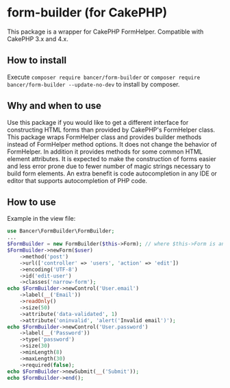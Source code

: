 # form-builder (for CakePHP)

This package is a wrapper for CakePHP FormHelper. Compatible with CakePHP 3.x and 4.x.

## How to install
Execute `composer require bancer/form-builder` or `composer require bancer/form-builder --update-no-dev` to install by composer.

## Why and when to use
Use this package if you would like to get a different interface for constructing HTML forms than provided by CakePHP's FormHelper class. This package wraps FormHelper class and provides builder methods instead of FormHelper method options. It does not change the behavior of FormHelper. In addition it provides methods for some common HTML element attributes. It is expected to make the construction of forms easier and less error prone due to fewer number of magic strings necessary to build form elements. An extra benefit is code autocompletion in any IDE or editor that supports autocompletion of PHP code. 

## How to use
Example in the view file:
``` php
use Bancer\FormBuilder\FormBuilder;
...
$FormBuilder = new FormBuilder($this->Form); // where $this->Form is an instance of FormHelper
$FormBuilder->newForm($user)
    ->method('post')
    ->url(['controller' => 'users', 'action' => 'edit'])
    ->encoding('UTF-8')
    ->id('edit-user')
    ->classes('narrow-form');
echo $FormBuilder->newControl('User.email')
    ->label(__('Email'))
    ->readOnly()
    ->size(50)
    ->attribute('data-validated', 1)
    ->attribute('oninvalid', 'alert('Invalid email')');
echo $FormBuilder->newControl('User.password')
    ->label(__('Password'))
    ->type('password')
    ->size(30)
    ->minLength(8)
    ->maxLength(30)
    ->required(false);
echo $FormBuilder->newSubmit(__('Submit'));
echo $FormBuilder->end();
```
